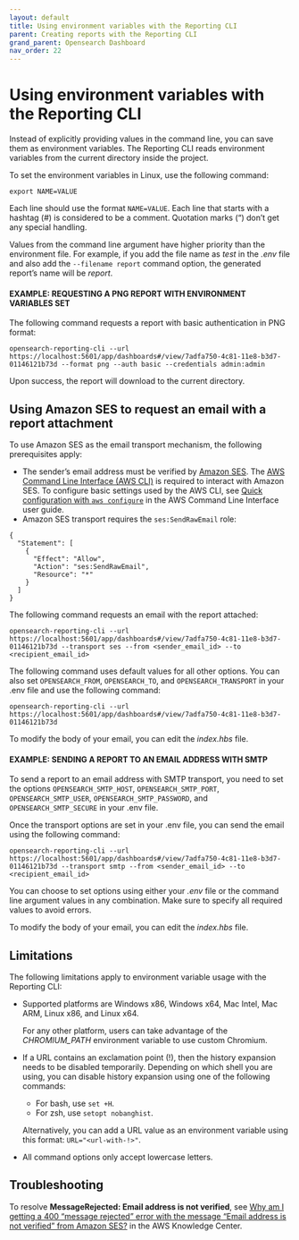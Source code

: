 ```yaml
---
layout: default
title: Using environment variables with the Reporting CLI
parent: Creating reports with the Reporting CLI
grand_parent: Opensearch Dashboard
nav_order: 22
---
```


# Using environment variables with the Reporting CLI

Instead of explicitly providing values in the command line, you can save them as environment variables. The Reporting CLI reads environment variables from the current directory inside the project.

To set the environment variables in Linux, use the following command:

```
export NAME=VALUE

```

Each line should use the format  `NAME=VALUE`. Each line that starts with a hashtag (#) is considered to be a comment. Quotation marks (“) don’t get any special handling.

Values from the command line argument have higher priority than the environment file. For example, if you add the file name as  _test_  in the  _.env_  file and also add the  `--filename report`  command option, the generated report’s name will be  _report_.

#### EXAMPLE: REQUESTING A PNG REPORT WITH ENVIRONMENT VARIABLES SET[](https://opensearch.org/docs/latest/dashboards/reporting-cli/rep-cli-env-var/#example-requesting-a-png-report-with-environment-variables-set)

The following command requests a report with basic authentication in PNG format:

```
opensearch-reporting-cli --url https://localhost:5601/app/dashboards#/view/7adfa750-4c81-11e8-b3d7-01146121b73d --format png --auth basic --credentials admin:admin

```

Upon success, the report will download to the current directory.

## Using Amazon SES to request an email with a report attachment[](https://opensearch.org/docs/latest/dashboards/reporting-cli/rep-cli-env-var/#using-amazon-ses-to-request-an-email-with-a-report-attachment)

To use Amazon SES as the email transport mechanism, the following prerequisites apply:

-   The sender’s email address must be verified by  [Amazon SES](https://aws.amazon.com/ses/). The  [AWS Command Line Interface (AWS CLI)](https://docs.aws.amazon.com/cli/latest/userguide/cli-chap-welcome.html)  is required to interact with Amazon SES. To configure basic settings used by the AWS CLI, see  [Quick configuration with  `aws configure`](https://docs.aws.amazon.com/cli/latest/userguide/cli-configure-quickstart.html#cli-configure-quickstart-config)  in the AWS Command Line Interface user guide.
-   Amazon SES transport requires the  `ses:SendRawEmail`  role:

```
{
  "Statement": [
    {
      "Effect": "Allow",
      "Action": "ses:SendRawEmail",
      "Resource": "*"
    }
  ]
}

```

The following command requests an email with the report attached:

```
opensearch-reporting-cli --url https://localhost:5601/app/dashboards#/view/7adfa750-4c81-11e8-b3d7-01146121b73d --transport ses --from <sender_email_id> --to <recipient_email_id>

```

The following command uses default values for all other options. You can also set  `OPENSEARCH_FROM`,  `OPENSEARCH_TO`, and  `OPENSEARCH_TRANSPORT`  in your .env file and use the following command:

```
opensearch-reporting-cli --url https://localhost:5601/app/dashboards#/view/7adfa750-4c81-11e8-b3d7-01146121b73d

```

To modify the body of your email, you can edit the  _index.hbs_  file.

#### EXAMPLE: SENDING A REPORT TO AN EMAIL ADDRESS WITH SMTP[](https://opensearch.org/docs/latest/dashboards/reporting-cli/rep-cli-env-var/#example-sending-a-report-to-an-email-address-with-smtp)

To send a report to an email address with SMTP transport, you need to set the options  `OPENSEARCH_SMTP_HOST`,  `OPENSEARCH_SMTP_PORT`,  `OPENSEARCH_SMTP_USER`,  `OPENSEARCH_SMTP_PASSWORD`, and  `OPENSEARCH_SMTP_SECURE`  in your .env file.

Once the transport options are set in your .env file, you can send the email using the following command:

```
opensearch-reporting-cli --url https://localhost:5601/app/dashboards#/view/7adfa750-4c81-11e8-b3d7-01146121b73d --transport smtp --from <sender_email_id> --to <recipient_email_id>

```

You can choose to set options using either your  _.env_  file or the command line argument values in any combination. Make sure to specify all required values to avoid errors.

To modify the body of your email, you can edit the  _index.hbs_  file.

## Limitations[](https://opensearch.org/docs/latest/dashboards/reporting-cli/rep-cli-env-var/#limitations)

The following limitations apply to environment variable usage with the Reporting CLI:

-   Supported platforms are Windows x86, Windows x64, Mac Intel, Mac ARM, Linux x86, and Linux x64.
    
    For any other platform, users can take advantage of the  _CHROMIUM_PATH_  environment variable to use custom Chromium.
    
-   If a URL contains an exclamation point (!), then the history expansion needs to be disabled temporarily. Depending on which shell you are using, you can disable history expansion using one of the following commands:
    
    -   For bash, use  `set +H`.
    -   For zsh, use  `setopt nobanghist`.
    
    Alternatively, you can add a URL value as an environment variable using this format:  `URL="<url-with-!>"`.
    
-   All command options only accept lowercase letters.
    

## Troubleshooting[](https://opensearch.org/docs/latest/dashboards/reporting-cli/rep-cli-env-var/#troubleshooting)

To resolve  **MessageRejected: Email address is not verified**, see  [Why am I getting a 400 “message rejected” error with the message “Email address is not verified” from Amazon SES?](https://aws.amazon.com/premiumsupport/knowledge-center/ses-554-400-message-rejected-error/)  in the AWS Knowledge Center.
